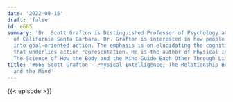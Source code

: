 ```yaml
---
date: '2022-08-15'
draft: 'false'
id: e665
summary: 'Dr. Scott Grafton is Distinguished Professor of Psychology at the University
  of California Santa Barbara. Dr. Grafton is interested in how people organize movement
  into goal-oriented action. The emphasis is on elucidating the cognitive architecture
  that underlies action representation. He is the author of Physical Intelligence:
  The Science of How the Body and the Mind Guide Each Other Through Life.'
title: '#665 Scott Grafton - Physical Intelligence; The Relationship Between the Body
  and the Mind'
---
```

{{< episode >}}
